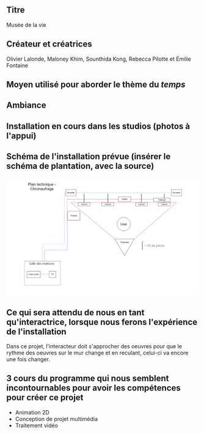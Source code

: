 ## Titre 

Musée de la vie

## Créateur et créatrices

Olivier Lalonde, Maloney Khim, Sounthida Kong, Rebecca Pilotte et Émilie Fontaine  

## Moyen utilisé pour aborder le thème du *temps* 

## Ambiance

## Installation en cours dans les studios (photos à l'appui)

## Schéma de l'installation prévue (insérer le schéma de plantation, avec la source)
![image du schémas du musée de la vie](medias/schemas/chronaufrage1.png)
## Ce qui sera attendu de nous en tant qu'interactrice, lorsque nous ferons l'expérience de l'installation
Dans ce projet, l'interacteur doit s'approcher des oeuvres pour que le rythme des oeuvres sur le mur change et en reculant, celui-ci va encore une fois changer.

## 3 cours du programme qui nous semblent incontournables pour avoir les compétences pour créer ce projet 
 - Animation 2D
 - Conception de projet multimédia
 - Traitement vidéo
